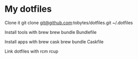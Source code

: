 My dotfiles
========

Clone it
  git clone git@github.com:tobytes/dotfiles.git ~/.dotfiles

Install tools with brew
  brew bundle Bundlefile

Install apps with brew cask
  brew bundle Caskfile
  
Link dotfiles with rcm
  rcup

